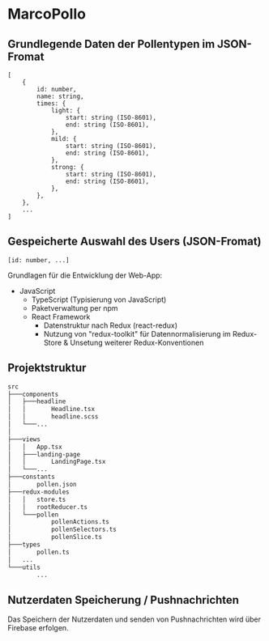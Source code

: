 # MarcoPollo

## Grundlegende Daten der Pollentypen im JSON-Fromat
```
[
	{
		id: number,
		name: string,
		times: {
			light: {
				start: string (ISO-8601),
				end: string (ISO-8601),
			},
			mild: {
				start: string (ISO-8601),
				end: string (ISO-8601),
			},
			strong: {
				start: string (ISO-8601),
				end: string (ISO-8601),
			},
		},
	},
	...
]
```

## Gespeicherte Auswahl des Users (JSON-Fromat)
```
[id: number, ...]
```

Grundlagen für die Entwicklung der Web-App:
- JavaScript
	- TypeScript (Typisierung von JavaScript)
	- Paketverwaltung per npm
	- React Framework
		- Datenstruktur nach Redux (react-redux)
		- Nutzung von "redux-toolkit" für Datennormalisierung im Redux-Store & Unsetung weiterer Redux-Konventionen

## Projektstruktur
```bash
src
├───components
│   ├───headline
│   │       Headline.tsx
│   │		headline.scss
│   └───...
│
├───views
│   │   App.tsx
│   ├───landing-page
│   │       LandingPage.tsx
│   └───...
├───constants
│       pollen.json
├───redux-modules
│   │	store.ts
│   │	rootReducer.ts
│   └───pollen
│           pollenActions.ts
│           pollenSelectors.ts
│           pollenSlice.ts
├───types
│   	pollen.ts
│	...
└───utils
        ...
```

## Nutzerdaten Speicherung / Pushnachrichten
Das Speichern der Nutzerdaten und senden von Pushnachrichten wird über Firebase erfolgen.
